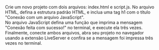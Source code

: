Crie um novo projeto com dois arquivos: index.html e script.js. No arquivo HTML, defina a estrutura padrão HTML, e inclua uma tag h1 com o título "Conexão com um arquivo JavaScript".<br>
No arquivo JavaScript defina uma função que imprima a mensagem "Conexão feita com sucesso!" no terminal, e execute ela três vezes.<br>
Finalmente, conecte ambos arquivos, abra seu projeto no navegador usando a extensão LiveServer e confira se a mensagem foi impressa três vezes no terminal. <br>

